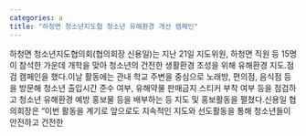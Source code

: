 ```yaml
---
categories: a
title: "하청면 청소년지도협 청소년 유해환경 개선 캠페인"
---
```

하청면 청소년지도협의회(협의회장 신용일)는 지난 21일 지도위원, 하청면 직원 등 15명이 참석한 가운데 개학을 맞아 청소년의 건전한 생활환경 조성을 위해 유해환경 지도&#8228;점검 캠페인을 했다.이날 활동에는 관내 학교 주변을 중심으로 노래방, 편의점, 음식점 등을 방문해 청소년 출입시간 준수 여부, 유해약물 판매금지 스티커 부착 여부 등을 점검하고 청소년 유해환경 예방 홍보물 등을 배부하는 등 지도 및 홍보활동을 펼쳤다.신용일 협의회장은 “이번 활동을 계기로 앞으로도 지속적인 지도와 선도활동을 통해 청소년들이 안전하고 건전한